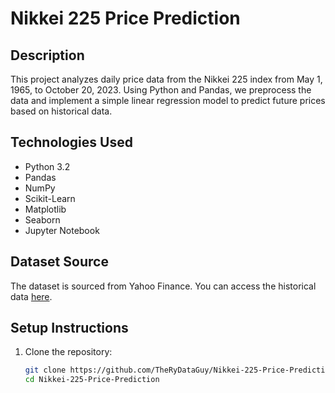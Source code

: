 # Nikkei 225 Price Prediction

## Description
This project analyzes daily price data from the Nikkei 225 index from May 1, 1965, to October 20, 2023. Using Python and Pandas, we preprocess the data and implement a simple linear regression model to predict future prices based on historical data.

## Technologies Used
- Python 3.2
- Pandas
- NumPy
- Scikit-Learn
- Matplotlib
- Seaborn
- Jupyter Notebook

## Dataset Source
The dataset is sourced from Yahoo Finance. You can access the historical data [here](https://finance.yahoo.com/quote/%5EN225/history?p=%5EN225).

## Setup Instructions
1. Clone the repository:
   ```bash
   git clone https://github.com/TheRyDataGuy/Nikkei-225-Price-Prediction.git
   cd Nikkei-225-Price-Prediction

